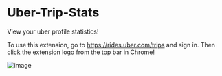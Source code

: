 # Uber-Trip-Stats

View your uber profile statistics!

To use this extension, go to https://rides.uber.com/trips and sign in. Then click the extension logo from the top bar in Chrome!

![image](https://i.imgur.com/SwqjJka.png)